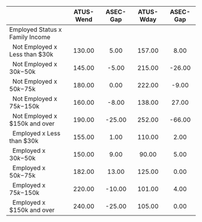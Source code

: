 
|                      |    ATUS-Wend |     ASEC-Gap |    ATUS-Wday |     ASEC-Gap |
| -------------------- | :----------: | :----------: | :----------: | :----------: |
| Employed Status x Family Income |              |              |              |              |
| &nbsp;&nbsp;Not Employed x Less than $30k |       130.00 |         5.00 |       157.00 |         8.00 |
| &nbsp;&nbsp;Not Employed x $30k-$50k |       145.00 |        -5.00 |       215.00 |       -26.00 |
| &nbsp;&nbsp;Not Employed x $50k-$75k |       180.00 |         0.00 |       222.00 |        -9.00 |
| &nbsp;&nbsp;Not Employed x $75k-$150k |       160.00 |        -8.00 |       138.00 |        27.00 |
| &nbsp;&nbsp;Not Employed x $150k and over |       190.00 |       -25.00 |       252.00 |       -66.00 |
| &nbsp;&nbsp;Employed x Less than $30k |       155.00 |         1.00 |       110.00 |         2.00 |
| &nbsp;&nbsp;Employed x $30k-$50k |       150.00 |         9.00 |        90.00 |         5.00 |
| &nbsp;&nbsp;Employed x $50k-$75k |       182.00 |        13.00 |       125.00 |         0.00 |
| &nbsp;&nbsp;Employed x $75k-$150k |       220.00 |       -10.00 |       101.00 |         4.00 |
| &nbsp;&nbsp;Employed x $150k and over |       240.00 |       -25.00 |       105.00 |         0.00 |

